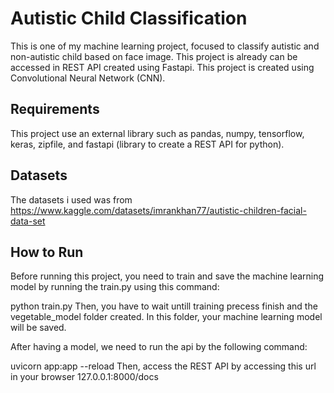 # Autistic Child Classification
This is one of my machine learning project, focused to classify autistic and non-autistic child based on face image. This project is already can be accessed in REST API created using Fastapi. This project is created using Convolutional Neural Network (CNN).

## Requirements
This project use an external library such as pandas, numpy, tensorflow, keras, zipfile, and fastapi (library to create a REST API for python).

## Datasets
The datasets i used was from https://www.kaggle.com/datasets/imrankhan77/autistic-children-facial-data-set

## How to Run
Before running this project, you need to train and save the machine learning model by running the train.py using this command:

python train.py
Then, you have to wait untill training precess finish and the vegetable_model folder created. In this folder, your machine learning model will be saved.

After having a model, we need to run the api by the following command:

uvicorn app:app --reload
Then, access the REST API by accessing this url in your browser 127.0.0.1:8000/docs